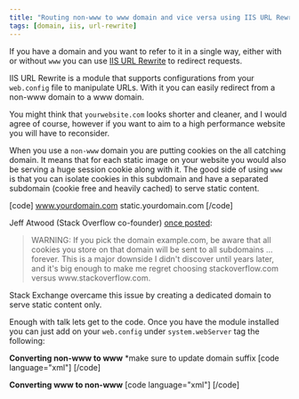 ```yaml
---
title: "Routing non-www to www domain and vice versa using IIS URL Rewrite"
tags: [domain, iis, url-rewrite]
---
```


If you have a domain and you want to refer to it in a single way, either with or without <code>www</code> you can use <a href="http://www.iis.net/downloads/microsoft/url-rewrite" target="_blank">IIS URL Rewrite</a> to redirect requests.

IIS URL Rewrite is a module that supports configurations from your <code>web.config</code> file to manipulate URLs. With it you can easily redirect from a non-www domain to a www domain.

You might think that <code>yourwebsite.com</code> looks shorter and cleaner, and I would agree of course, however if you want to aim to a high performance website you will have to reconsider.
<!--more-->

When you use a <code>non-www</code> domain you are putting cookies on the all catching domain. It means that for each static image on your website you would also be serving a huge session cookie along with it. The good side of using <code>www</code> is that you can isolate cookies in this subdomain and have a separated subdomain (cookie free and heavily cached) to serve static content.

[code]
www.yourdomain.com
static.yourdomain.com
[/code]

Jeff Atwood (Stack Overflow co-founder) <a href="http://blog.codinghorror.com/the-great-dub-dub-dub-debate/" target="_blank">once posted</a>:
<blockquote>WARNING: If you pick the domain example.com, be aware that all cookies you store on that domain will be sent to all subdomains … forever. This is a major downside I didn't discover until years later, and it's big enough to make me regret choosing stackoverflow.com versus www.stackoverflow.com.</blockquote>

Stack Exchange overcame this issue by creating a dedicated domain to serve static content only.

Enough with talk lets get to the code. Once you have the module installed you can just add on your <code>web.config</code> under <code>system.webServer</code> tag the following:

<strong>Converting non-www to www</strong> *make sure to update domain suffix
[code language="xml"]
<rewrite>
  <rules>
    <rule name="Canonical" stopProcessing="true">
      <match url=".*" />
      <conditions>
        <add input="{HTTP_HOST}" pattern="^([a-z]+[.]com)$" />
      </conditions>
      <action type="Redirect" url="http://www.{C:0}/{R:0}"
          redirectType="Permanent" />
    </rule>
  </rules>
</rewrite>
[/code]

<strong>Converting www to non-www</strong>
[code language="xml"]
<rewrite>
  <rules>
    <rule name="Canonical" stopProcessing="true">
      <match url=".*" />
      <conditions>
        <add input="{HTTP_HOST}" pattern="^www[.](.+)" />
      </conditions>
      <action type="Redirect" url="http://{C:1}/{R:0}"
          redirectType="Permanent" />
    </rule>
  </rules>
</rewrite>
[/code]
